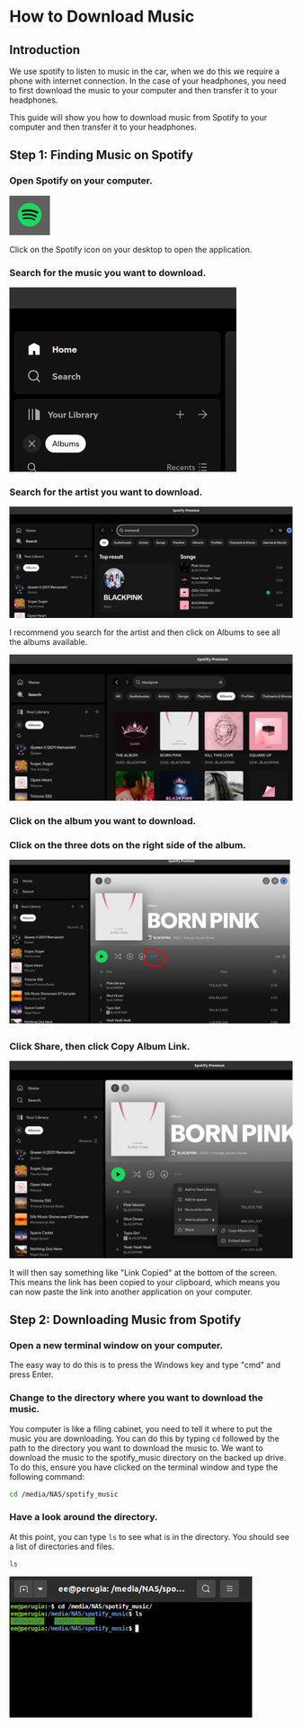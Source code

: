 # How to Download Music
## Introduction

We use spotify to listen to music in the car, when we do this we require a phone with internet connection. In the case of your headphones, you need to first download the music to your computer and then transfer it to your headphones.

This guide will show you how to download music from Spotify to your computer and then transfer it to your headphones.

## Step 1: Finding Music on Spotify
### Open Spotify on your computer.

![Spotify](./images/spotify.png)

Click on the Spotify icon on your desktop to open the application.

### Search for the music you want to download.
![Spotify](./images/spotify_search.png)

### Search for the artist you want to download.
![Spotify](./images/spotify_artist_search.png)

I recommend you search for the artist and then click on Albums to see all the albums available.

![Spotify](./images/spotify_album_search.png)

### Click on the album you want to download.

### Click on the three dots on the right side of the album.

![Spotify](./images/spotify_album.png)

### Click Share, then click Copy Album Link.

![Spotify](./images/spotify_share.png)

It will then say something like "Link Copied" at the bottom of the screen. This means the link has been copied to your clipboard, which means you can now paste the link into another application on your computer.

## Step 2: Downloading Music from Spotify

### Open a new terminal window on your computer.
The easy way to do this is to press the Windows key and type "cmd" and press Enter.

### Change to the directory where you want to download the music.
You computer is like a filing cabinet, you need to tell it where to put the music you are downloading. You can do this by typing `cd` followed by the path to the directory you want to download the music to. We want to download the music to the spotify_music directory on the backed up drive. To do this, ensure you have clicked on the terminal window and type the following command:

```bash
cd /media/NAS/spotify_music
```

### Have a look around the directory.
At this point, you can type `ls` to see what is in the directory. You should see a list of directories and files.

```bash
ls
```
![Terminal](./images/terminal_ls.png)
